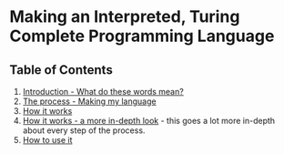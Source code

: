 # Making an Interpreted, Turing Complete Programming Language

## Table of Contents
1. [Introduction - What do these words mean?](./intro.md)
2. [The process - Making my language](./process.md)
3. [How it works](./method.md)
4. [How it works - a more in-depth look](./method++.md) - this goes a lot more in-depth about every step of the process.
5. [How to use it](./usage.md)
